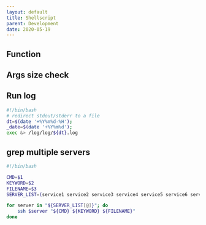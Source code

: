 ```yaml
---
layout: default
title: Shellscript
parent: Development
date: 2020-05-19
---
```


## Function

## Args size check

## Run log

```bash
#!/bin/bash
# redirect stdout/stderr to a file
dt=$(date '+%Y%m%d-%H');
_date=$(date '+%Y%m%d');
exec &> /log/log/${dt}.log
```

## grep multiple servers

```bash
#!/bin/bash

CMD=$1
KEYWORD=$2
FILENAME=$3
SERVER_LIST=(service1 service2 service3 service4 service5 service6 service7 service8 service9)

for server in "${SERVER_LIST[@]}"; do
    ssh $server "${CMD} ${KEYWORD} ${FILENAME}"
done
```
